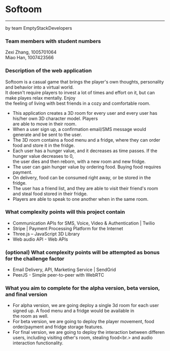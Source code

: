 
# Softoom
--- 
by team EmptyStackDevelopers

### Team members with student numbers
Zexi Zhang, 1005701064<br/>
Miao Han, 1007423566

### Description of the web application
Softoom is a casual game that brings the player's own thoughts, personality and behavior into a virtual world.<br/>
It doesn't require players to invest a lot of times and effort on it, but can make playes relax mentally. Enjoy<br/>
the feeling of living with best friends in a cozy and comfortable room.<br/>
- This application creates a 3D room for every user and every user has his/her own 3D character model. Players <br/>
are able to move in their room. <br/>
- When a user sign up, a confirmation email/SMS message would generate and be sent to the user.<br/>
- The 3D room contains a food menu and a fridge, where they can order food and store it in the fridge.<br/>
- Each user has a hunger value, and it decreases as time passes. If the hunger value decreases to 0,<br/>
the user dies and then reborn, with a new room and new fridge.<br/>
- The user can gain hunger value by ordering food. Buying food requires payment.<br/>
- On delivery, food can be consumed right away, or be stored in the fridge.<br/>
- The user has a friend list, and they are able to visit their friend's room and steal food stored in their fridge.<br/>
- Players are able to speak to one another when in the same room.<br/>

### What complexity points will this project contain 
- Communication APIs for SMS, Voice, Video & Authentication | Twilio
- Stripe | Payment Processing Platform for the Internet
- Three.js – JavaScript 3D Library
- Web audio API - Web APIs

### (optional) What complexity points will be attempted as bonus for the challenge factor
- Email Delivery, API, Marketing Service | SendGrid
- PeerJS - Simple peer-to-peer with WebRTC

### What you aim to complete for the alpha version, beta version, and final version
- For alpha version, we are going deploy a single 3d room for each user signed up. A food menu and a fridge would be available in<br/>
the room as well.<br/>
- For beta version, we are going to deploy the player movement, food order/payment and fridge storage features.<br/>
- For final version, we are going to deploy the interaction between differen users, including visiting other's room, stealing food<br.>
and audio interaction functionality. <br/>

